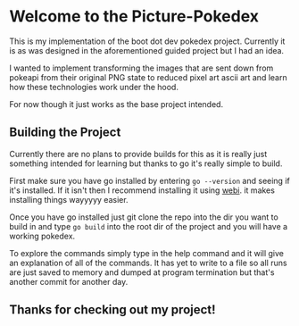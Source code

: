 # Welcome to the Picture-Pokedex
This is my implementation of the boot dot dev pokedex project. Currently it is as was designed in the aforementioned guided project but I had an idea.

I wanted to implement transforming the images that are sent down from pokeapi from their original PNG state to reduced pixel art ascii art and learn how these technologies work under the hood.

For now though it just works as the base project intended.

## Building the Project

Currently there are no plans to provide builds for this as it is really just something intended for learning but thanks to go it's really simple to build.

First make sure you have go installed by entering `go --version` and seeing if it's installed.  If it isn't then I recommend installing it using [webi](https://webinstall.dev/golang/). it makes installing things wayyyyy easier.

Once you have go installed just git clone the repo into the dir you want to build in and type `go build` into the root dir of the project and you will have a working pokedex. 

To explore the commands simply type in the help command and it will give an explanation of all of the commands.  It has yet to write to a file so all runs are just saved to memory and dumped at program termination but that's another commit for another day.

## Thanks for checking out my project!

